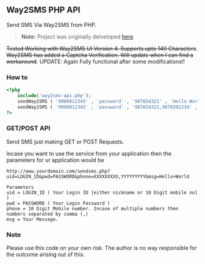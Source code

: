 Way2SMS PHP API
--------------

Send SMS Via Way2SMS from PHP.

> **Note:** Project was originally delveloped [here](https://github.com/kingster/Way2SMS-API)

<del>Tested Working with Way2SMS UI Version 4. Supports upto 140 Characters</del>.
<del>Way2SMS has added a Captcha Verification. Will update when I can find a workaround</del>.
UPDATE: Again Fully functional after some modifications!!


### How to

```php
<?php
    include('way2sms-api.php');
    sendWay2SMS ( '9000012345' , 'password' , '987654321' , 'Hello World');   
    sendWay2SMS ( '9000012345' , 'password' , '987654321,9876501234' , 'Hello World');   
?>
```


### GET/POST API

Send SMS just making GET or POST Requests.

Incase you want to use the service from your application then the parameters for ur application would be

```
http://www.yourdomain.com/sendsms.php?uid=LOGIN_ID&pwd=PASSWORD&phone=XXXXXXXXX,YYYYYYYYY&msg=Hello+World

Parameters
uid = LOGIN_ID ( Your Login ID [either nickname or 10 Digit mobile no] )
pwd = PASSWORD ( Your Login Password )
phone = 10 Digit Mobile number. Incase of multiple numbers then numbers separated by comma (,)
msg = Your Message.
```


### Note

Please use this code on your own risk. The author is no way responsible for the outcome arising out of this.
